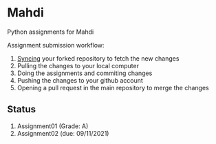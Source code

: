 # Mahdi
Python assignments for Mahdi

Assignment submission workflow:
1. [Syncing](https://docs.github.com/en/github/collaborating-with-pull-requests/working-with-forks/syncing-a-fork) your forked repository to fetch the new changes
2. Pulling the changes to your local computer
3. Doing the assignments and commiting changes
4. Pushing the changes to your github account
5. Opening a pull request in the main repository to merge the changes

## Status
1. Assignment01 (Grade: A)
2. Assignment02 (due: 09/11/2021)
